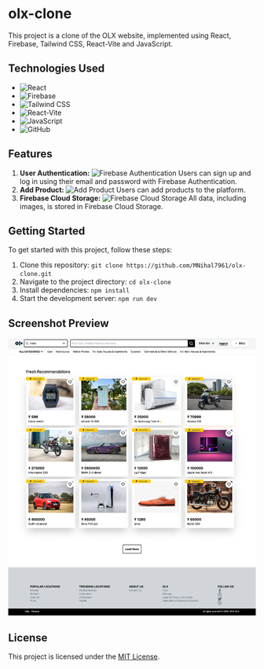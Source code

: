 # olx-clone

This project is a clone of the OLX website, implemented using React, Firebase, Tailwind CSS, React-Vite and JavaScript.

## Technologies Used
- ![React](https://img.shields.io/badge/-React-blue?logo=react&logoColor=white)
- ![Firebase](https://img.shields.io/badge/-Firebase-orange?logo=firebase&logoColor=white)
- ![Tailwind CSS](https://img.shields.io/badge/-Tailwind%20CSS-blueviolet?logo=tailwind-css&logoColor=white)
- ![React-Vite](https://img.shields.io/badge/-React--Vite-9cf?logo=react&logoColor=white)
- ![JavaScript](https://img.shields.io/badge/-JavaScript-yellow?logo=javascript&logoColor=white)
- ![GitHub](https://img.shields.io/badge/-GitHub-black?logo=github&logoColor=white)

## Features
1. **User Authentication:** ![Firebase Authentication](https://img.shields.io/badge/-Firebase_Authentication-orange?logo=firebase&logoColor=white) Users can sign up and log in using their email and password with Firebase Authentication.
2. **Add Product:** ![Add Product](https://img.shields.io/badge/-Add_Product-blue?logo=react&logoColor=white) Users can add products to the platform.
3. **Firebase Cloud Storage:** ![Firebase Cloud Storage](https://img.shields.io/badge/-Firebase_Cloud_Storage-green?logo=firebase&logoColor=white) All data, including images, is stored in Firebase Cloud Storage.

## Getting Started
To get started with this project, follow these steps:

1. Clone this repository: `git clone https://github.com/MNihal7961/olx-clone.git`
2. Navigate to the project directory: `cd olx-clone`
3. Install dependencies: `npm install`
4. Start the development server: `npm run dev`

## Screenshot Preview
![OLX Clone](SiteSnap/ScreenShot.png)

## License
This project is licensed under the [MIT License](LICENSE).
